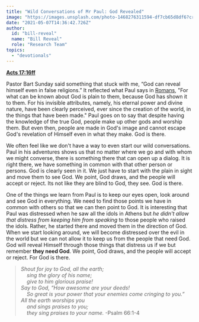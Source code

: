 ```yaml
---
title: "Wild Conversations of Mr Paul: God Revealed"
image: "https://images.unsplash.com/photo-1468276311594-df7cb65d8df6?crop=entropy&cs=srgb&fm=jpg&ixid=Mnw5NjYxfDB8MXxzZWFyY2h8OXx8c3RhcnN8ZW58MHx8fHwxNjIwMjI4ODgy&ixlib=rb-1.2.1&q=85"
date: "2021-05-07T14:36:42.726Z"
author:
  id: "bill-reveal"
  name: "Bill Reveal"
  role: "Research Team"
topics:
  - "devotionals"
---
```

[**Acts 17:16ff**][acts17]

Pastor Bart Sunday said something that stuck with me, “God can reveal himself even in false religions.” It reflected what Paul says in [Romans][rom1], "For what can be known about God is plain to them, because God has shown it to them. For his invisible attributes, namely, his eternal power and divine nature, have been clearly perceived, ever since the creation of the world, in the things that have been made." Paul goes on to say that despite having the knowledge of the true God, people make up other gods and worship them. But even then, people are made in God's image and cannot escape God's revelation of Himself even in what they make. God is there.

We often feel like we don't have a way to even start our wild conversations. Paul in his adventures shows us that no matter where we go and with whom we might converse, there is something there that can open up a dialog. It is right there, we have something in common with that other person or persons. God is clearly seen in it. We just have to start with the plain in sight and move them to see God. We point, God draws, and the people will accept or reject. Its not like they are blind to God, they see. God is there.

One of the things we learn from Paul is to keep our eyes open, look around and see God in everything. We need to find those points we have in common with others so that we can then point to God. It is interesting that Paul was distressed when he saw all the idols in Athens but _he didn't allow that distress from keeping him from speaking_ to those people who raised the idols. Rather, he started there and moved them in the direction of God. When we start looking around, we will become distressed over the evil in the world but we can not allow it to keep us from the people that need God.  God will reveal Himself through those things that distress us if we but remember **they need God**. We point, God draws, and the people will accept or reject. For God is there.

> _Shout for joy to God, all the earth;  
> &nbsp;&nbsp;&nbsp;&nbsp;sing the glory of his name;  
> &nbsp;&nbsp;&nbsp;&nbsp;give to him glorious praise!  
> Say to God, “How awesome are your deeds!  
> &nbsp;&nbsp;&nbsp;&nbsp;So great is your power that your enemies come cringing to you.”  
> All the earth worships you  
> &nbsp;&nbsp;&nbsp;&nbsp;and sings praises to you;  
> &nbsp;&nbsp;&nbsp;&nbsp;they sing praises to your name._ -Psalm 66:1-4

[acts17]: https://biblehub.com/context/acts/17-16.htm
[rom1]: https://biblehub.com/context/romans/1-18.htm
